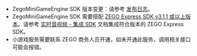 <div class="mk-hint">

- ZegoMiniGameEngine SDK 版本变更：请参考 [发布日志](!ZegoMiniGameEngine-release_notes)。
- ZegoMiniGameEngine SDK 需要搭配 [ZEGO Express SDK v3.1.1 或以上版本](!ExpressVideoSDK-DownloadSDK/DownloadSDK)。请参考 [实时音视频 - 集成 SDK](!ExpressVideoSDK-Integration/SDK_Integration) 文档集成符合版本的 ZEGO Express SDK。
- 小游戏服务需要联系 ZEGO 商务人员开通，如未开通此服务，调用相关接口可能会报错。
</div>








